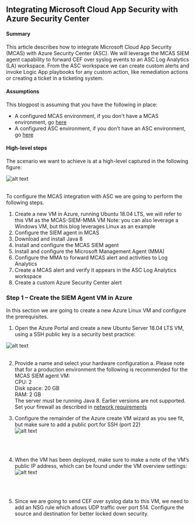 ## Integrating Microsoft Cloud App Security with Azure Security Center

#### Summary
This article describes how to integrate Microsoft Cloud App Security (MCAS) with Azure Security Center (ASC). We will leverage the MCAS SIEM agent capability to forward CEF over syslog events to an ASC Log Analytics (LA) workspace. From the ASC workspace we can create custom alerts and invoke Logic App playbooks for any custom action, like remediation actions or creating a ticket in a ticketing system.

#### Assumptions
This blogpost is assuming that you have the following in place: <br>
*  A configured MCAS environment, if you don't have a MCAS environment, go <a href="https://docs.microsoft.com/en-us/cloud-app-security/getting-started-with-cloud-app-security" target="_blank">here</a>
* A configured ASC environment, if you don't have an ASC environment, go <a href="https://docs.microsoft.com/en-us/azure/security-center/security-center-get-started" target="_blank">here</a>
 
#### High-level steps
The scenario we want to achieve is at a high-level captured in the following figure: <br>

![alt text](https://raw.githubusercontent.com/tianderturpijn/MCAS/master/MCAS-ASC-integration/screenshots/highlevel_overview.png)
<br>
<br>

To configure the MCAS integration with ASC we are going to perform the following steps.
1.	Create a new VM in Azure, running Ubuntu 18.04 LTS, we will refer to this VM as the MCAS-SIEM-MMA VM
Note: you can also leverage a Windows VM, but this blog leverages Linux as an example
2.	Configure the SIEM agent in MCAS
3.	Download and install Java 8
4.	Install and configure the MCAS SIEM agent
5.	Install and configure the Microsoft Management Agent (MMA)
6.	Configure the MMA to forward MCAS alert and activities to Log Analytics
7.	Create a MCAS alert and verify it appears in the ASC Log Analytics workspace
8.	Create a custom Azure Security Center alert

### Step 1 – Create the SIEM Agent VM in Azure
In this section we are going to create a new Azure Linux VM and configure the prerequisites.
1.	Open the Azure Portal and create a new Ubuntu Server 18.04 LTS VM, using a SSH public key is a security best practice:

![alt text](https://raw.githubusercontent.com/tianderturpijn/MCAS/master/MCAS-ASC-integration/screenshots/create_vm.png)
<br>
<br>

2.	Provide a name and select your hardware configuration
a.	Please note that for a production environment the following is recommended for the MCAS SIEM agent VM:<br>
CPU: 2 <br>
Disk space: 20 GB <br>
RAM: 2 GB <br>
The server must be running Java 8. Earlier versions are not supported. <br>
Set your firewall as described in <a href="https://docs.microsoft.com/en-us/cloud-app-security/network-requirements" target="_blank">network requirements</a>

3.	Configure the remainder of the Azure create VM wizard as you see fit, but make sure to add a public port for SSH (port 22) <br>
![alt text](https://raw.githubusercontent.com/tianderturpijn/MCAS/master/MCAS-ASC-integration/screenshots/ssh_port.png)
<br>
<br>

4. When the VM has been deployed, make sure to make a note of the VM’s public IP address, which can be found under the VM overview settings: <br>
![alt text](https://raw.githubusercontent.com/tianderturpijn/MCAS/master/MCAS-ASC-integration/screenshots/public_ip.png)
<br>
<br>

5.	Since we are going to send CEF over syslog data to this VM, we need to add an NSG rule which allows UDP traffic over port 514. Configure the source and destination for better locked down security.

